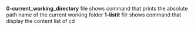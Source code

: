 **0-current_working_directory** file shows command that prints the absolute path name of the current working folder
**1-listit** filr shows command that display the content list of cd
